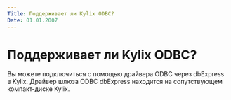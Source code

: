 ```yaml
---
Title: Поддерживает ли Kylix ODBC?
Date: 01.01.2007
---
```



Поддерживает ли Kylix ODBC?
========================

Вы можете подключиться с помощью драйвера ODBC через dbExpress в Kylix.
Драйвер шлюза ODBC dbExpress находится на сопутствующем компакт-диске Kylix.